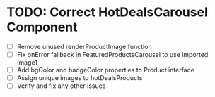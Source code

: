 # TODO: Correct HotDealsCarousel Component

- [ ] Remove unused renderProductImage function
- [ ] Fix onError fallback in FeaturedProductsCarousel to use imported image1
- [ ] Add bgColor and badgeColor properties to Product interface
- [ ] Assign unique images to hotDealsProducts
- [ ] Verify and fix any other issues
